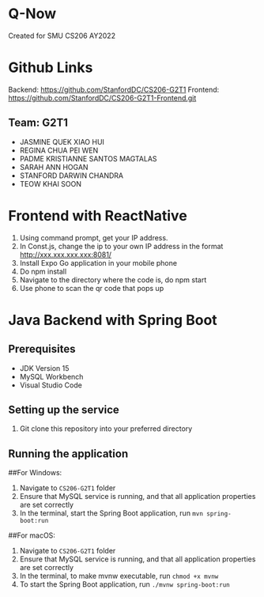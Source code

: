 # Q-Now

Created for SMU CS206 AY2022

# Github Links

Backend: https://github.com/StanfordDC/CS206-G2T1
Frontend: https://github.com/StanfordDC/CS206-G2T1-Frontend.git

## Team: G2T1

- JASMINE QUEK XIAO HUI
- REGINA CHUA PEI WEN
- PADME KRISTIANNE SANTOS MAGTALAS
- SARAH ANN HOGAN
- STANFORD DARWIN CHANDRA
- TEOW KHAI SOON

# Frontend with ReactNative
1. Using command prompt, get your IP address.
2. In Const.js, change the ip to your own IP address in the format http://xxx.xxx.xxx.xxx:8081/
3. Install Expo Go application in your mobile phone
4. Do npm install
5. Navigate to the directory where the code is, do npm start
6. Use phone to scan the qr code that pops up

# Java Backend with Spring Boot

## Prerequisites
- JDK Version 15
- MySQL Workbench
- Visual Studio Code

## Setting up the service
1. Git clone this repository into your preferred directory


## Running the application

##For Windows:
1. Navigate to `CS206-G2T1` folder
2. Ensure that MySQL service is running, and that all application properties are set correctly
3. In the terminal, start the Spring Boot application, run `mvn spring-boot:run`

##For macOS:
1. Navigate to `CS206-G2T1` folder
2. Ensure that MySQL service is running, and that all application properties are set correctly
3. In the terminal, to make mvnw executable, run `chmod +x mvnw`
4. To start the Spring Boot application, run `./mvnw spring-boot:run`